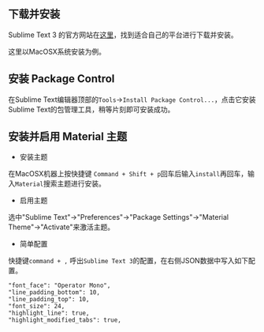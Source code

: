 ## 下载并安装

Sublime Text 3 的官方网站在[这里](https://www.sublimetext.com)，找到适合自己的平台进行下载并安装。

这里以MacOSX系统安装为例。


## 安装 Package Control

在Sublime Text编辑器顶部的`Tools`->`Install Package Control...`，点击它安装Sublime Text的包管理工具，稍等片刻即可安装成功。


## 安装并启用 Material 主题

* 安装主题

在MacOSX机器上按快捷键 `Command + Shift + p`回车后输入`install`再回车，输入`Material`搜索主题进行安装。

* 启用主题

选中"Sublime Text"->"Preferences"->"Package Settings"->"Material Theme"->"Activate"来激活主题。

* 简单配置

快捷键`command + ,` 呼出`Sublime Text 3`的配置，在右侧JSON数据中写入如下配置。

```
"font_face": "Operator Mono",
"line_padding_bottom": 10,
"line_padding_top": 10,
"font_size": 24,
"highlight_line": true,
"highlight_modified_tabs": true,
```